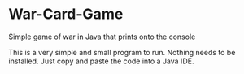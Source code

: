 # War-Card-Game
Simple game of war in Java that prints onto the console

This is a very simple and small program to run. Nothing needs to be installed. Just copy and paste the code into a Java IDE.
